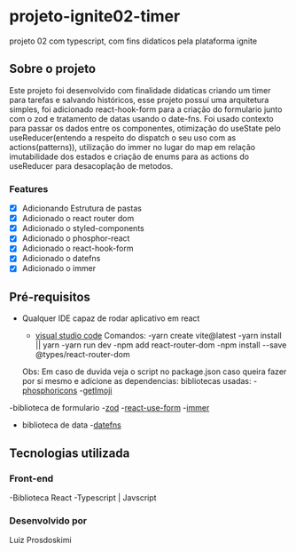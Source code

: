 # projeto-ignite02-timer
projeto 02 com typescript, com fins didaticos pela plataforma ignite

## Sobre o projeto

Este projeto foi desenvolvido com finalidade didaticas criando um timer para tarefas e salvando históricos, esse projeto possuí uma arquitetura simples, foi adicionado
react-hook-form para a criação do formulario junto com o zod e tratamento de datas usando o date-fns. Foi usado contexto para passar os dados entre os componentes, otimização do useState pelo useReducer(entendo a respeito do dispatch o seu uso com as actions(patterns)), utilização do immer no lugar do map em relação imutabilidade dos estados e criação de enums para as actions do useReducer para desacoplação de metodos.

### Features

- [x] Adicionando Estrutura de pastas
- [x] Adicionado o react router dom
- [x] Adicionado o styled-components
- [x] Adicionado o phosphor-react
- [x] Adicionado o react-hook-form
- [x] Adicionado o datefns
- [x] Adicionado o immer

## Pré-requisitos

- Qualquer IDE capaz de rodar aplicativo em react

  - [visual studio code](https://code.visualstudio.com/)
  Comandos:
  -yarn create vite@latest
  -yarn install || yarn
  -yarn run dev
  -npm add react-router-dom
  -npm install --save @types/react-router-dom
  
  Obs: Em caso de duvida veja o script no package.json
  caso queira fazer por si mesmo e adicione as dependencias:
bibliotecas usadas:
-[phosphoricons](https://phosphoricons.com/)
-[getImoji](https://zod.dev/)

-biblioteca de formulario
-[zod](https://date-fns.org/)
-[react-use-form](https://react-hook-form.com/)
-[immer](https://immerjs.github.io/immer/)

- biblioteca de data
-[datefns](https://date-fns.org/)

## Tecnologias utilizada

### Front-end

-Biblioteca React
-Typescript | Javscript

### Desenvolvido por

Luiz Prosdoskimi
